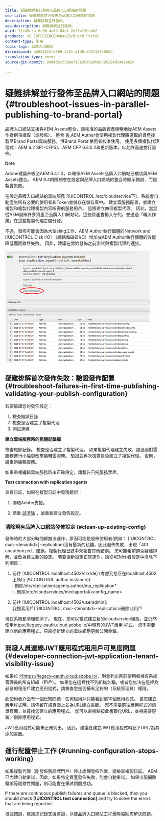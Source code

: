 ```yaml
---
title: 疑難排解並行發佈至品牌入口網站的問題
seo-title: 疑難排解並行發佈至品牌入口網站的問題
description: 疑難排解並行發佈。
seo-description: 疑難排解並行發佈。
uuid: 51e45cca-8c96-4c69-84ef-2ef34f3bcde2
products: SG_EXPERIENCEMANAGER/Brand_Portal
content-type: 引用
topic-tags: 品牌入口網站
discoiquuid: a4801024-b509-4c51-afd8-e337417e658b
translation-type: tm+mt
source-git-commit: 86d4d5c358ea795e35db2dce8c9529ed14e9ee2d

---
```



# 疑難排解並行發佈至品牌入口網站的問題 {#troubleshoot-issues-in-parallel-publishing-to-brand-portal}

品牌入口網站支援與AEM Assets整合，讓核准的品牌資產順暢地從AEM Assets作者例項擷取（或發佈）。 整合 [後](https://helpx.adobe.com/experience-manager/6-5/assets/using/brand-portal-configuring-integration.html),AEM Author會使用複製代理將選取的資產複製至Brand Portal雲端服務，供Brand Portal使用者核准使用。 使用多個複製代理程式：AEM 6.2 SP1-CFP5]、AEM CFP 6.3.0.2和更新版本，以允許高速並行發佈。

>[!NOTE]
>
>Adobe建議升級至AEM 6.4.1.0，以確保AEM Assets品牌入口網站已成功與AEM Assets整合。 AEM 6.4的限制會在設定與品牌入口網站的整合時顯示錯誤，而複製會失敗。

在設定品牌入口網站的雲端服務 [!UICONTROL /etc/cloudservice下]，系統會自動產生所有必要的使用者和Token並儲存在儲存庫中。 建立雲服務配置，並建立複製和複製代理複製內容所需的服務用戶。 這將建立四個複製代理。 因此，當您從AEM發佈許多資產至品牌入口網站時，這些資產會排入佇列，並透過「輪流作業」在這些複製代理之間分發。

不過，發佈可能會因為大型sling工作、AEM Author執行個體的Network and [!UICONTROL Disk I/O] （網路和磁碟I/O）增加或AEM Author執行個體的效能降低而間歇性失敗。 因此，建議在開始發佈之前測試與複製代理的連接。

![](assets/test-connection.png)

## 疑難排解首次發佈失敗：驗證發佈配置 {#troubleshoot-failures-in-first-time-publishing-validating-your-publish-configuration}

若要驗證您的發佈設定：

1. 檢查錯誤日誌
1. 檢查是否建立了複製代理
1. 測試連線

**建立雲端服務時的尾隨記錄檔**

檢查尾部記錄。 檢查是否建立了複製代理。 如果複製代理建立失敗，請通過對雲服務進行小幅更改來編輯雲服務。 驗證並再次檢查是否建立了複製代理。 否則，請重新編輯服務。

如果重複編輯雲端服務時未正確設定，請報告日托服務票證。

**Test connection with replication agents**

查看日誌，如果在複製日誌中發現錯誤：

1. 聯絡Adobe支援。

1. 請重 [試清除](../using/troubleshoot-parallel-publishing.md#clean-up-existing-config) ，並重新建立發佈設定。

<!--
Comment Type: remark
Last Modified By: Mini Gulati (mgulati)
Last Modified Date: 2018-06-21T22:56:21.256-0400
<p>?? check and compare public key. At times public key is different</p>
<p>?? another thing to check in /useradmin</p>
-->

### 清除現有品牌入口網站發佈設定 {#clean-up-existing-config}

發佈時的大部分時間都無法運作，原因可能是發佈使用者(例如： [!UICONTROL mac-&lt;tenantid&gt;]-replication)沒有最新的私鑰，因此發佈失敗，出現「401 unauthorized」錯誤，複製代理日誌中未報告其他錯誤。 您可能希望避免疑難排解，並改為建立新的設定。 若要讓新設定正常運作，請從AEM作者設定中清除下列項目：

1. 前往 [!UICONTROL localhost:4502/crx/de] (考慮到您正在localhost:4502上執行 [!UICONTROL author instance]):\
   i.刪除/etc/replication/agents.author/mp_replication*\
   ii. 刪除/etc/cloudservices/mediaportal/&lt;config_name&gt;

1. 前往 [!UICONTROL localhost:4502/useradmin]:\
   我搜索用戶[!UICONTROL mac-&lt;tenantid&gt;-replicationii刪除此用戶

現在系統都清理乾淨了。 現在，您可以嘗試建立新的cloudservice組態，並仍然使用https://legacy-oauth.cloud.adobe.io/中現有的JWT應用 [程式](https://legacy-oauth.cloud.adobe.io/)。 您不需要建立新的應用程式，只需從新建立的雲端組態更新公開金鑰。

## 開發人員連線JWT應用程式租用戶可見度問題 {#developer-connection-jwt-application-tenant-visibility-issue}

如果位 [於https://legacy-oauth.cloud.adobe.io/](https://legacy-oauth.cloud.adobe.io/)，則會列出目前使用者持有系統管理員的所有組織（租戶）。 如果您在這裡找不到組織名稱，或者您無法在這裡為必要的租用戶建立應用程式，請檢查您是否擁有足夠的（系統管理員）權限。

此使用者介面有一個已知問題：任何租用戶只能看到前10個應用程式。 當您建立應用程式時，請停留在該頁面上並為URL建立書籤。 您不需要前往應用程式的清單頁面，並尋找您建立的應用程式。 您可以直接點按此書籤化URL，並視需要更新／刪除應用程式。

JWT應用程式可能未正確列出。 因此，建議在建立JWT應用程式時記下URL/為其添加書籤。

## 運行配置停止工作 {#running-configuration-stops-working}

<!--
Comment Type: draft

<p>If the running configuration stops working, either of the following two possibilities
<g class="gr_ gr_15 gr-alert gr_gramm gr_inline_cards gr_run_anim Grammar multiReplace" data-gr-id="15" id="15" style="font-size: 12px;">
are
</g> there:</p>
<p>1.
<g class="gr_ gr_14 gr-alert gr_gramm gr_inline_cards gr_run_anim Grammar only-ins doubleReplace replaceWithoutSep" data-gr-id="14" id="14">
Connection
</g> has failed, or</p>
<p>2. Publish has failed with permission to dam-replication-service denied, while connection has passed </p>
<p>If the connection has failed [1], the
<g class="gr_ gr_10 gr-alert gr_spell gr_inline_cards gr_run_anim ContextualSpelling ins-del multiReplace" data-gr-id="10" id="10">
fail safe
</g> way to fix it is to <a href="../using/troubleshoot-parallel-publishing.md#main-pars-header-1664955658">clean up</a> the existing Brand Portal publish configuration and recreate a publish configuration. </p>
<p>However, if the
<g class="gr_ gr_18 gr-alert gr_spell gr_inline_cards gr_run_anim ContextualSpelling" data-gr-id="18" id="18">
publish
</g> has failed with
<g class="gr_ gr_16 gr-alert gr_gramm gr_inline_cards gr_run_anim Grammar only-ins doubleReplace replaceWithoutSep" data-gr-id="16" id="16">
permission
</g> denied to dam-replication-service, raise a support ticket.</p>
-->

如果複製代理（剛發佈到品牌門戶）停止處理發佈作業，請檢查複製日誌。 AEM已內建自動重試，因此，如果特定資產發佈失敗，則會自動重試。 如果出現網路錯誤等間歇性問題，則可能會在重試期間成功。

If there are continuous publish failures and queue is blocked, then you should check **[!UICONTROL test connection]** and try to solve the errors that are being reported.

根據錯誤，建議您記錄支援票證，以便品牌入口網站工程團隊協助您解決問題。
